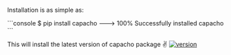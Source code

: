 
Installation is as simple as:

<div class="termy">
```console
$ pip install capacho
---> 100%
Successfully installed capacho
```
</div>

This will install the latest version of capacho package ✌️ [![version](https://img.shields.io/github/release/alice-biometrics/capacho/all.svg)](https://github.com/alice-biometrics/capacho/releases)
